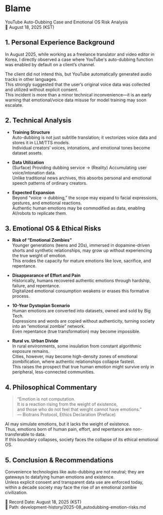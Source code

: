 # Blame  
YouTube Auto-Dubbing Case and Emotional OS Risk Analysis  
📅 August 18, 2025 (KST)

## 1. Personal Experience Background
In August 2025, while working as a freelance translator and video editor in Korea, I directly observed a case where YouTube's auto-dubbing function was enabled by default on a client’s channel.

The client did not intend this, but YouTube automatically generated audio tracks in other languages.  
This strongly suggested that the user’s original voice data was collected and utilized without explicit consent.  
This incident is more than a minor technical inconvenience—it is an early warning that emotional/voice data misuse for model training may soon escalate.

## 2. Technical Analysis
- **Training Structure**  
  Auto-dubbing is not just subtitle translation; it vectorizes voice data and stores it in LLM/TTS models.  
  Individual creators’ voices, intonations, and emotional tones become dataset assets.

- **Data Utilization**  
  (Surface) Providing dubbing service → (Reality) Accumulating user voice/intonation data.  
  Unlike traditional news archives, this absorbs personal and emotional speech patterns of ordinary creators.

- **Expected Expansion**  
  Beyond “voice → dubbing,” the scope may expand to facial expressions, gestures, and emotional reactions.  
  Authentic human emotions may be commodified as data, enabling AI/robots to replicate them.

## 3. Emotional OS & Ethical Risks
- **Risk of “Emotional Zombies”**  
  Younger generations (teens and 20s), immersed in dopamine-driven shorts and synthetic relationships, may grow up without experiencing the true weight of emotion.  
  This erodes the capacity for mature emotions like love, sacrifice, and repentance.

- **Disappearance of Effort and Pain**  
  Historically, humans recovered authentic emotions through hardship, failure, and repentance.  
  Digitalized emotional consumption weakens or erases this formative process.

- **10-Year Dystopian Scenario**  
  Human emotions are converted into datasets, owned and sold by Big Tech.  
  Expressions and words are copied without authenticity, turning society into an “emotional zombie” network.  
  Even repentance (true transformation) may become impossible.

- **Rural vs. Urban Divide**  
  In rural environments, some insulation from constant algorithmic exposure remains.  
  Cities, however, may become high-density zones of emotional zombification, where authentic relationships collapse fastest.  
  This raises the prospect that true human emotion might survive only in peripheral, less-connected communities.

## 4. Philosophical Commentary
> “Emotion is not computation.  
> It is a reaction rising from the weight of existence,  
> and those who do not feel that weight cannot have emotions.”  
> — Biotrans Protocol, Ethics Declaration (Preface)

AI may simulate emotions, but it lacks the weight of existence.  
Thus, emotions born of human pain, effort, and repentance are non-transferable to data.  
If this boundary collapses, society faces the collapse of its ethical emotional OS.

## 5. Conclusion & Recommendations
Convenience technologies like auto-dubbing are not neutral; they are gateways to datafying human emotions and existence.  
Unless explicit consent and transparent data use are enforced today,  
within a decade society may face the rise of an emotional zombie civilization.

📌 Record Date: August 18, 2025 (KST)  
📂 Path: development-history/2025-08_autodubbing-emotion-risks.md
